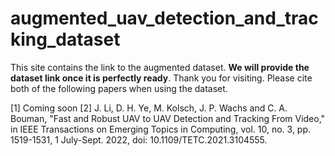 # augmented_uav_detection_and_tracking_dataset
This site contains the link to the augmented dataset. **We will provide the dataset link once it is perfectly ready**. Thank you for visiting. Please cite both of the following papers when using the dataset.

[1] Coming soon
[2] J. Li, D. H. Ye, M. Kolsch, J. P. Wachs and C. A. Bouman, "Fast and Robust UAV to UAV Detection and Tracking From Video," in IEEE Transactions on Emerging Topics in Computing, vol. 10, no. 3, pp. 1519-1531, 1 July-Sept. 2022, doi: 10.1109/TETC.2021.3104555.
